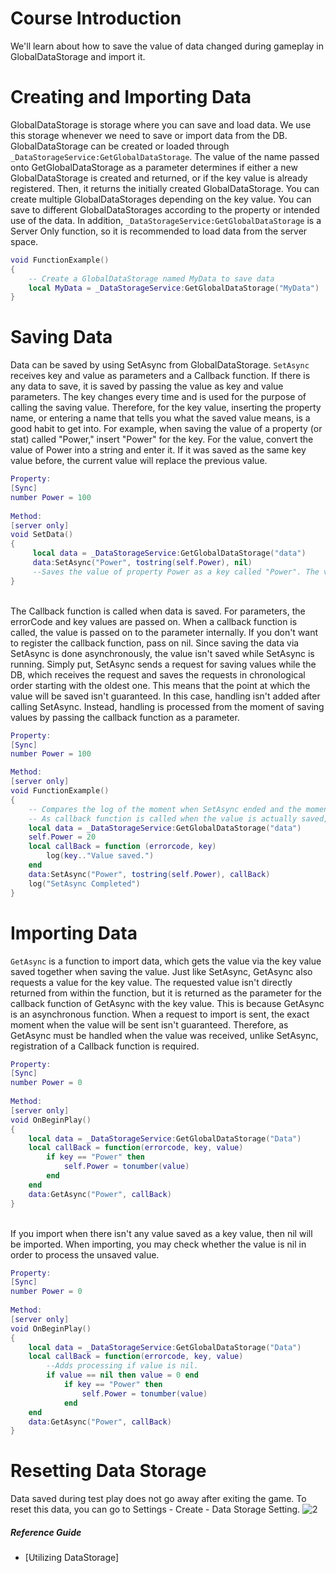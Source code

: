 # Course Introduction 
We'll learn about how to save the value of data changed during gameplay in GlobalDataStorage and import it.

# Creating and Importing Data
GlobalDataStorage is storage where you can save and load data. We use this storage whenever we need to save or import data from the DB.
GlobalDataStorage can be created or loaded through `_DataStorageService:GetGlobalDataStorage`. The value of the name passed onto GetGlobalDataStorage as a parameter determines if either a new GlobalDataStorage is created and returned, or if the key value is already registered. Then, it returns the initially created GlobalDataStorage. You can create multiple GlobalDataStorages depending on the key value. You can save to different GlobalDataStorages according to the property or intended use of the data. In addition, `_DataStorageService:GetGlobalDataStorage` is a Server Only function, so it is recommended to load data from the server space.
```lua
void FunctionExample()
{
    -- Create a GlobalDataStorage named MyData to save data
    local MyData = _DataStorageService:GetGlobalDataStorage("MyData") 
}
```

# Saving Data
Data can be saved by using SetAsync from GlobalDataStorage.
`SetAsync` receives key and value as parameters and a Callback function. If there is any data to save, it is saved by passing the value as key and value parameters.
The key changes every time and is used for the purpose of calling the saving value. Therefore, for the key value, inserting the property name, or entering a name that tells you what the saved value means, is a good habit to get into. For example, when saving the value of a property (or stat) called "Power," insert "Power" for the key. For the value, convert the value of Power into a string and enter it. If it was saved as the same key value before, the current value will replace the previous value. 
```lua
Property: 
[Sync]
number Power = 100
 
Method: 
[server only]
void SetData()
{
     local data = _DataStorageService:GetGlobalDataStorage("data") 
     data:SetAsync("Power", tostring(self.Power), nil) 
     --Saves the value of property Power as a key called "Power". The value is saved as a string.  
}
```
<br>
The Callback function is called when data is saved. For parameters, the errorCode and key values are passed on.
When a callback function is called, the value is passed on to the parameter internally. If you don't want to register the callback function, pass on nil. Since saving the data via SetAsync is done asynchronously, the value isn't saved while SetAsync is running. Simply put, SetAsync sends a request for saving values while the DB, which receives the request and saves the requests in chronological order starting with the oldest one.
This means that the point at which the value will be saved isn't guaranteed. In this case, handling isn't added after calling SetAsync. Instead, handling is processed from the moment of saving values by passing the callback function as a parameter.

```lua
Property: 
[Sync]
number Power = 100

Method: 
[server only]
void FunctionExample()
{
    -- Compares the log of the moment when SetAsync ended and the moment when the log of callback function is printed.
    -- As callback function is called when the value is actually saved, the log of the callback function is printed later than the log shown after the completion of SetAsync.
    local data = _DataStorageService:GetGlobalDataStorage("data")
    self.Power = 20
    local callBack = function (errorcode, key)
        log(key.."Value saved.")
    end
    data:SetAsync("Power", tostring(self.Power), callBack)
    log("SetAsync Completed")
}
```

# Importing Data
`GetAsync` is a function to import data, which gets the value via the key value saved together when saving the value.
Just like SetAsync, GetAsync also requests a value for the key value. The requested value isn't directly returned from within the function, but it is returned as the parameter for the callback function of GetAsync with the key value. This is because GetAsync is an asynchronous function. When a request to import is sent, the exact moment when the value will be sent isn't guaranteed. Therefore, as GetAsync must be handled when the value was received, unlike SetAsync, registration of a Callback function is required.
```lua
Property: 
[Sync]
number Power = 0
 
Method:
[server only]
void OnBeginPlay()
{
    local data = _DataStorageService:GetGlobalDataStorage("Data") 
    local callBack = function(errorcode, key, value) 
        if key == "Power" then 
            self.Power = tonumber(value)
        end 
    end 
    data:GetAsync("Power", callBack)
}
```
<br>
If you import when there isn't any value saved as a key value, then nil will be imported. When importing, you may check whether the value is nil in order to process the unsaved value.

```lua
Property: 
[Sync]
number Power = 0
 
Method: 
[server only]
void OnBeginPlay()
{
    local data = _DataStorageService:GetGlobalDataStorage("Data")
    local callBack = function(errorcode, key, value)
        --Adds processing if value is nil.
        if value == nil then value = 0 end
            if key == "Power" then
                self.Power = tonumber(value)
            end
    end
    data:GetAsync("Power", callBack)
}
```
# Resetting Data Storage
Data saved during test play does not go away after exiting the game. To reset this data, you can go to Settings - Create - Data Storage Setting.
![2](https://mod-file.dn.nexoncdn.co.kr/bbs/165656279468265d7796bbba149e583187ad5263b5d8a.png "2")

##### Reference Guide
* [Utilizing DataStorage]